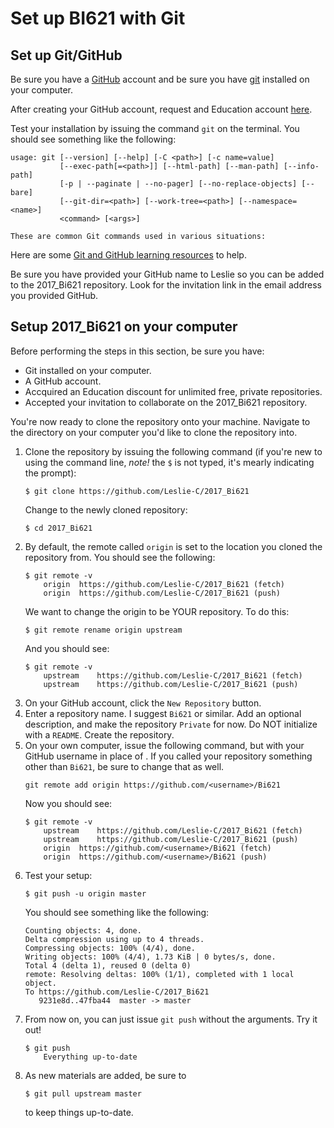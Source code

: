 # Set up BI621 with Git

## Set up Git/GitHub
Be sure you have a [GitHub](https://github.com/) account and be sure you have [git](https://git-scm.com/book/en/v2/Getting-Started-Installing-Git) installed on your computer.

After creating your GitHub account, request and Education account [here](https://education.github.com/discount_requests/new).

Test your installation by issuing the command ```git``` on the terminal. You should see something like the following:
```
usage: git [--version] [--help] [-C <path>] [-c name=value]
           [--exec-path[=<path>]] [--html-path] [--man-path] [--info-path]
           [-p | --paginate | --no-pager] [--no-replace-objects] [--bare]
           [--git-dir=<path>] [--work-tree=<path>] [--namespace=<name>]
           <command> [<args>]

These are common Git commands used in various situations:
```
Here are some [Git and GitHub learning resources](https://help.github.com/articles/git-and-github-learning-resources/) to help.

Be sure you have provided your GitHub name to Leslie so you can be added to the 2017_Bi621 repository. Look for the invitation link in the email address you provided GitHub.

## Setup 2017_Bi621 on your computer

Before performing the steps in this section, be sure you have:
- Git installed on your computer.
- A GitHub account.
- Accquired an Education discount for unlimited free, private repositories.
- Accepted your invitation to collaborate on the 2017_Bi621 repository.

You're now ready to clone the repository onto your machine. Navigate to the directory on your computer you'd like to clone the repository into.
1. Clone the repository by issuing the following command (if you're new to using the command line, *note!* the ```$``` is not typed, it's mearly indicating the prompt):
	```
	$ git clone https://github.com/Leslie-C/2017_Bi621
	```
	Change to the newly cloned repository:
	```
	$ cd 2017_Bi621
	```
2. By default, the remote called ```origin``` is set to the location you cloned the repository from. You should see the following:
	```
	$ git remote -v
		origin	https://github.com/Leslie-C/2017_Bi621 (fetch)
		origin	https://github.com/Leslie-C/2017_Bi621 (push)
	```
	We want to change the origin to be YOUR repository. To do this:
	```
	$ git remote rename origin upstream
	```
	And you should see:
	```
	$ git remote -v
		upstream	https://github.com/Leslie-C/2017_Bi621 (fetch)
		upstream	https://github.com/Leslie-C/2017_Bi621 (push)
	```
3. On your GitHub account, click the ```New Repository``` button.
4. Enter a repository name. I suggest ```Bi621``` or similar. Add an optional description, and make the repository ```Private``` for now. Do NOT initialize with a ```README```. Create the repository.
5. On your own computer, issue the following command, but with your GitHub username in place of <username>. If you called your repository something other than ```Bi621```, be sure to change that as well.
	```
	git remote add origin https://github.com/<username>/Bi621
	```
	Now you should see:
	```
	$ git remote -v
		upstream	https://github.com/Leslie-C/2017_Bi621 (fetch)
		upstream	https://github.com/Leslie-C/2017_Bi621 (push)
		origin	https://github.com/<username>/Bi621 (fetch)
		origin	https://github.com/<username>/Bi621 (push)
	```
6. Test your setup:
	```
	$ git push -u origin master
	```
	You should see something like the following:
	```
	Counting objects: 4, done.
	Delta compression using up to 4 threads.
	Compressing objects: 100% (4/4), done.
	Writing objects: 100% (4/4), 1.73 KiB | 0 bytes/s, done.
	Total 4 (delta 1), reused 0 (delta 0)
	remote: Resolving deltas: 100% (1/1), completed with 1 local object.
	To https://github.com/Leslie-C/2017_Bi621
	   9231e8d..47fba44  master -> master
	```
7. From now on, you can just issue ```git push``` without the arguments. Try it out!
	```
	$ git push
		Everything up-to-date
	```
8. As new materials are added, be sure to
	```
	$ git pull upstream master
	```
	to keep things up-to-date.

